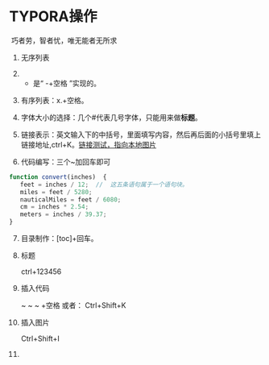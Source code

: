 # TYPORA操作

​			巧者劳，智者忧，唯无能者无所求

1.  无序列表
   
1. -  是“ -+空格 ”实现的。
   
2. 有序列表：x.+空格。

3. 字体大小的选择：几个#代表几号字体，只能用来做**标题**。

4. 链接表示：英文输入下的中括号，里面填写内容，然后再后面的小括号里填上链接地址,ctrl+K。[链接测试，指向本地图片](img/test.jpg)

5.  代码编写：三个~加回车即可

   ~~~javascript
   function convert(inches)  {
      feet = inches / 12;  //  这五条语句属于一个语句块。
      miles = feet / 5280;
      nauticalMiles = feet / 6080;
      cm = inches * 2.54;
      meters = inches / 39.37;
   }
   ~~~

7. 目录制作：[toc]+回车。

1. 标题

   ctrl+123456

2. 插入代码

   ~ ~ ~ +空格  或者： Ctrl+Shift+K 

3. 插入图片

   Ctrl+Shift+I

4. 









​	
